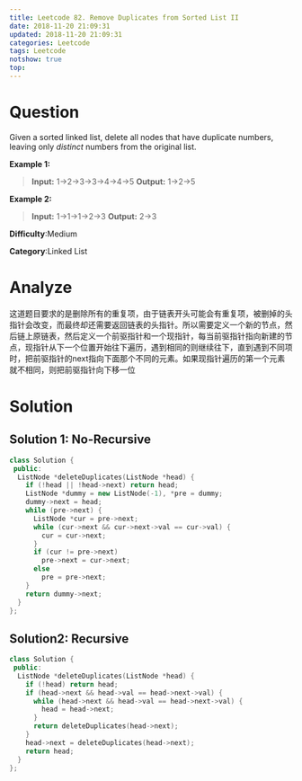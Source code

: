 ```yaml
---
title: Leetcode 82. Remove Duplicates from Sorted List II
date: 2018-11-20 21:09:31
updated: 2018-11-20 21:09:31
categories: Leetcode
tags: Leetcode
notshow: true
top:
---
```


# Question

Given a sorted linked list, delete all nodes that have duplicate numbers, leaving only  _distinct_  numbers from the original list.

**Example 1:**

> **Input:** 1->2->3->3->4->4->5
> **Output:** 1->2->5

**Example 2:**

> **Input:** 1->1->1->2->3
> **Output:** 2->3

**Difficulty**:Medium

**Category**:Linked List

<!-- more -->

# Analyze

这道题目要求的是删除所有的重复项，由于链表开头可能会有重复项，被删掉的头指针会改变，而最终却还需要返回链表的头指针。所以需要定义一个新的节点，然后链上原链表，然后定义一个前驱指针和一个现指针，每当前驱指针指向新建的节点，现指针从下一个位置开始往下遍历，遇到相同的则继续往下，直到遇到不同项时，把前驱指针的next指向下面那个不同的元素。如果现指针遍历的第一个元素就不相同，则把前驱指针向下移一位

# Solution

## Solution 1: No-Recursive

```cpp
class Solution {
 public:
  ListNode *deleteDuplicates(ListNode *head) {
    if (!head || !head->next) return head;
    ListNode *dummy = new ListNode(-1), *pre = dummy;
    dummy->next = head;
    while (pre->next) {
      ListNode *cur = pre->next;
      while (cur->next && cur->next->val == cur->val) {
        cur = cur->next;
      }
      if (cur != pre->next)
        pre->next = cur->next;
      else
        pre = pre->next;
    }
    return dummy->next;
  }
};
```

## Solution2: Recursive

```cpp
class Solution {
 public:
  ListNode *deleteDuplicates(ListNode *head) {
    if (!head) return head;
    if (head->next && head->val == head->next->val) {
      while (head->next && head->val == head->next->val) {
        head = head->next;
      }
      return deleteDuplicates(head->next);
    }
    head->next = deleteDuplicates(head->next);
    return head;
  }
};
```


